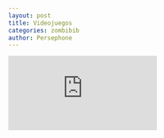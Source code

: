 ```yaml
---
layout: post
title: Videojuegos
categories: zombibib
author: Persephone
---
```


<iframe src='https://cdn.knightlab.com/libs/timeline3/latest/embed/index.html?source=1xD3KTucGfDLnQFK_I2IxfOlsthIUvupxVIOMxN_7Ab0' frameborder='0'></iframe>
